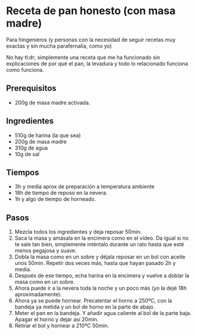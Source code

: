 # Receta de pan honesto (con masa madre)
Para hingenieros (y personas con la necesidad de seguir recetas muy exactas y sin mucha parafernalia, como yo)

No hay tl:dr; simplemente una receta que me ha funcionado sin explicaciones de por qué el pan, la levadura y todo lo relacionado funciona como funciona.

## Prerequisitos

- 200g de masa madre activada.

## Ingredientes

- 510g de harina (la que sea)
- 200g de masa madre
- 310g de agua
- 10g de sal

## Tiempos

- 3h y media aprox de preparación a temperatura ambiente
- 18h de tiempo de reposo en la nevera.
- 1h y algo de tiempo de horneado.

## Pasos

1. Mezcla todos los ingredientes y deja reposar 50min.
2. Saca la masa y amásala en la encimera como en el vídeo. Da igual si no te sale tan bien, simplemente inténtalo durante un rato hasta que esté menos pegajosa y suave.
3. Dobla la masa como en un sobre y déjala reposar en un bol con aceite unos 50min. Repetir dos veces más, hasta que hayan pasado 2h y media.
4. Después de ese tiempo, echa harina en la encimera y vuelve a doblar la masa como en un sobre.
5. Ahora puede ir a la nevera toda la noche y un poco más (yo la dejé 18h aproximadamente).
6. Ahora ya se puede hornear. Precalentar el horno a 250ºC, con la bandeja ya metida y un bol de horno en la parte de abajo.
7. Meter el pan en la bandeja. Y añadir agua caliente al bol de la parte baja. Apagar el horno y dejar así 20min.
8. Retirar el bol y hornear a 210ºC 50min.
